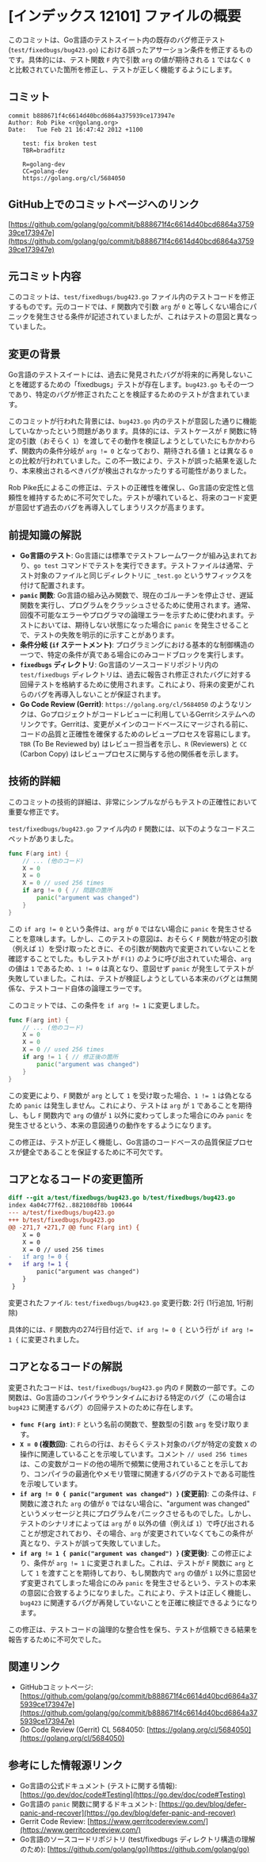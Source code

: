 # [インデックス 12101] ファイルの概要

このコミットは、Go言語のテストスイート内の既存のバグ修正テスト (`test/fixedbugs/bug423.go`) における誤ったアサーション条件を修正するものです。具体的には、テスト関数 `F` 内で引数 `arg` の値が期待される `1` ではなく `0` と比較されていた箇所を修正し、テストが正しく機能するようにします。

## コミット

```
commit b888671f4c6614d40bcd6864a375939ce173947e
Author: Rob Pike <r@golang.org>
Date:   Tue Feb 21 16:47:42 2012 +1100

    test: fix broken test
    TBR=bradfitz
    
    R=golang-dev
    CC=golang-dev
    https://golang.org/cl/5684050
```

## GitHub上でのコミットページへのリンク

[https://github.com/golang/go/commit/b888671f4c6614d40bcd6864a375939ce173947e](https://github.com/golang/go/commit/b888671f4c6614d40bcd6864a375939ce173947e)

## 元コミット内容

このコミットは、`test/fixedbugs/bug423.go` ファイル内のテストコードを修正するものです。元のコードでは、`F` 関数内で引数 `arg` が `0` と等しくない場合にパニックを発生させる条件が記述されていましたが、これはテストの意図と異なっていました。

## 変更の背景

Go言語のテストスイートには、過去に発見されたバグが将来的に再発しないことを確認するための「fixedbugs」テストが存在します。`bug423.go` もその一つであり、特定のバグが修正されたことを検証するためのテストが含まれています。

このコミットが行われた背景には、`bug423.go` 内のテストが意図した通りに機能していなかったという問題があります。具体的には、テストケースが `F` 関数に特定の引数（おそらく `1`）を渡してその動作を検証しようとしていたにもかかわらず、関数内の条件分岐が `arg != 0` となっており、期待される値 `1` とは異なる `0` との比較が行われていました。この不一致により、テストが誤った結果を返したり、本来検出されるべきバグが検出されなかったりする可能性がありました。

Rob Pike氏によるこの修正は、テストの正確性を確保し、Go言語の安定性と信頼性を維持するために不可欠でした。テストが壊れていると、将来のコード変更が意図せず過去のバグを再導入してしまうリスクが高まります。

## 前提知識の解説

*   **Go言語のテスト**: Go言語には標準でテストフレームワークが組み込まれており、`go test` コマンドでテストを実行できます。テストファイルは通常、テスト対象のファイルと同じディレクトリに `_test.go` というサフィックスを付けて配置されます。
*   **`panic` 関数**: Go言語の組み込み関数で、現在のゴルーチンを停止させ、遅延関数を実行し、プログラムをクラッシュさせるために使用されます。通常、回復不可能なエラーやプログラマの論理エラーを示すために使われます。テストにおいては、期待しない状態になった場合に `panic` を発生させることで、テストの失敗を明示的に示すことがあります。
*   **条件分岐 (`if` ステートメント)**: プログラミングにおける基本的な制御構造の一つで、特定の条件が真である場合にのみコードブロックを実行します。
*   **`fixedbugs` ディレクトリ**: Go言語のソースコードリポジトリ内の `test/fixedbugs` ディレクトリは、過去に報告され修正されたバグに対する回帰テストを格納するために使用されます。これにより、将来の変更がこれらのバグを再導入しないことが保証されます。
*   **Go Code Review (Gerrit)**: `https://golang.org/cl/5684050` のようなリンクは、Goプロジェクトがコードレビューに利用しているGerritシステムへのリンクです。Gerritは、変更がメインのコードベースにマージされる前に、コードの品質と正確性を確保するためのレビュープロセスを容易にします。`TBR` (To Be Reviewed by) はレビュー担当者を示し、`R` (Reviewers) と `CC` (Carbon Copy) はレビュープロセスに関与する他の関係者を示します。

## 技術的詳細

このコミットの技術的詳細は、非常にシンプルながらもテストの正確性において重要な修正です。

`test/fixedbugs/bug423.go` ファイル内の `F` 関数には、以下のようなコードスニペットがありました。

```go
func F(arg int) {
	// ... (他のコード)
	X = 0
	X = 0
	X = 0 // used 256 times
	if arg != 0 { // 問題の箇所
		panic("argument was changed")
	}
}
```

この `if arg != 0` という条件は、`arg` が `0` ではない場合に `panic` を発生させることを意味します。しかし、このテストの意図は、おそらく `F` 関数が特定の引数（例えば `1`）を受け取ったときに、その引数が関数内で変更されていないことを確認することでした。もしテストが `F(1)` のように呼び出されていた場合、`arg` の値は `1` であるため、`1 != 0` は真となり、意図せず `panic` が発生してテストが失敗していました。これは、テストが検証しようとしている本来のバグとは無関係な、テストコード自体の論理エラーです。

このコミットでは、この条件を `if arg != 1` に変更しました。

```go
func F(arg int) {
	// ... (他のコード)
	X = 0
	X = 0
	X = 0 // used 256 times
	if arg != 1 { // 修正後の箇所
		panic("argument was changed")
	}
}
```

この変更により、`F` 関数が `arg` として `1` を受け取った場合、`1 != 1` は偽となるため `panic` は発生しません。これにより、テストは `arg` が `1` であることを期待し、もし `F` 関数内で `arg` の値が `1` 以外に変わってしまった場合にのみ `panic` を発生させるという、本来の意図通りの動作をするようになります。

この修正は、テストが正しく機能し、Go言語のコードベースの品質保証プロセスが健全であることを保証するために不可欠です。

## コアとなるコードの変更箇所

```diff
diff --git a/test/fixedbugs/bug423.go b/test/fixedbugs/bug423.go
index 4a04c77f62..882108df8b 100644
--- a/test/fixedbugs/bug423.go
+++ b/test/fixedbugs/bug423.go
@@ -271,7 +271,7 @@ func F(arg int) {
 	X = 0
 	X = 0
 	X = 0 // used 256 times
-	if arg != 0 {
+	if arg != 1 {
 		panic("argument was changed")
 	}
 }
```

変更されたファイル: `test/fixedbugs/bug423.go`
変更行数: 2行 (1行追加, 1行削除)

具体的には、`F` 関数内の274行目付近で、`if arg != 0 {` という行が `if arg != 1 {` に変更されました。

## コアとなるコードの解説

変更されたコードは、`test/fixedbugs/bug423.go` 内の `F` 関数の一部です。この関数は、Go言語のコンパイラやランタイムにおける特定のバグ（この場合は `bug423` に関連するバグ）の回帰テストのために存在します。

*   **`func F(arg int)`**: `F` という名前の関数で、整数型の引数 `arg` を受け取ります。
*   **`X = 0` (複数回)**: これらの行は、おそらくテスト対象のバグが特定の変数 `X` の操作に関連していることを示唆しています。コメント `// used 256 times` は、この変数がコードの他の場所で頻繁に使用されていることを示しており、コンパイラの最適化やメモリ管理に関連するバグのテストである可能性を示唆しています。
*   **`if arg != 0 { panic("argument was changed") }` (変更前)**: この条件は、`F` 関数に渡された `arg` の値が `0` ではない場合に、"argument was changed" というメッセージと共にプログラムをパニックさせるものでした。しかし、テストのシナリオによっては `arg` が `0` 以外の値（例えば `1`）で呼び出されることが想定されており、その場合、`arg` が変更されていなくてもこの条件が真となり、テストが誤って失敗していました。
*   **`if arg != 1 { panic("argument was changed") }` (変更後)**: この修正により、条件が `arg != 1` に変更されました。これは、テストが `F` 関数に `arg` として `1` を渡すことを期待しており、もし関数内で `arg` の値が `1` 以外に意図せず変更されてしまった場合にのみ `panic` を発生させるという、テストの本来の意図に合致するようになりました。これにより、テストは正しく機能し、`bug423` に関連するバグが再発していないことを正確に検証できるようになります。

この修正は、テストコードの論理的な整合性を保ち、テストが信頼できる結果を報告するために不可欠でした。

## 関連リンク

*   GitHubコミットページ: [https://github.com/golang/go/commit/b888671f4c6614d40bcd6864a375939ce173947e](https://github.com/golang/go/commit/b888671f4c6614d40bcd6864a375939ce173947e)
*   Go Code Review (Gerrit) CL 5684050: [https://golang.org/cl/5684050](https://golang.org/cl/5684050)

## 参考にした情報源リンク

*   Go言語の公式ドキュメント (テストに関する情報): [https://go.dev/doc/code#Testing](https://go.dev/doc/code#Testing)
*   Go言語の `panic` 関数に関するドキュメント: [https://go.dev/blog/defer-panic-and-recover](https://go.dev/blog/defer-panic-and-recover)
*   Gerrit Code Review: [https://www.gerritcodereview.com/](https://www.gerritcodereview.com/)
*   Go言語のソースコードリポジトリ (test/fixedbugs ディレクトリ構造の理解のため): [https://github.com/golang/go](https://github.com/golang/go)

